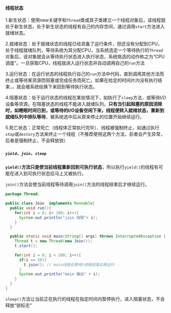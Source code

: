 #### 线程状态

1.新生状态：使用new关键字和`Thread`类或其子类建立一个线程对象后，该线程就处于新生状态，处于新生状态的线程有自己的内存空间，通过调用`start`方法进入就绪状态。

2.就绪状态：处于就绪状态的线程已经具备了运行条件，但还没有分配到CPU，处于线程就绪队列，等待系统为其分配CPU，当系统选定一个等待执行的`Thread`对象后，该对象就会从等待执行状态进入执行状态，系统挑选的动作称之为“CPU调度”。一旦获取CPU，线程就进入运行状态并自动调用自己的`run`方法

3.运行状态：在运行状态的线程执行自己的`run`方法中代码，直到调用其他方法而终止或等待某资源而阻塞或完成任务而死亡。如果在给定的时间片内没有执行结束，，就会被系统给换下来回到等待执行状态。

4.阻塞状态：处于运行状态的线程在某些情况下，如执行了`sleep`方法，或等待I/O设备等资源。在阻塞状态的线程不能进入就绪队列，__只有当引起阻塞的原因消除时，如睡眠时间已到，或等待的I/O设备空闲下来，线程便转入就绪状态，重新到就绪队列中排队等待__，被系统选中后从原来停止的位置开始继续运行。

5.死亡状态：正常死亡（线程体正常执行完毕）、线程被强制终止，如通过执行`stop`或`destory`方法来终止一个线程（不推荐使用这两个方法，前者会产生异常，后者是强制终止，不会释放锁）



##### `yield`、`join`、`sleep`

__`yield()`方法只是使当前线程重新回到可执行状态__，所以执行`yield()`的线程有可能在进入到可执行状态后马上又被执行。

`join()`方法会使当前线程等待调用`join()`方法的线程结束后才继续运行。

```java
package Thread;

public class Join  implements Runnable{
  public void run(){
    for(int i = 0; i< 100; i++){
      System.out.println("join 线程"+ i);
    }
  }

  public static void main(String[] args) throws InterruptedException {
    Thread t = new Thread(new Join());
    t.start();

    for(int i = 0; i < 100; i++){
      if(i == 50){
        t.join(); // main线程会等待t线程结束后再运行
      }
      System.out.println("main 输出" + i);
    }
  }
}

```

`sleep()`方法让当前正在执行的线程在指定时间内暂停执行，进入阻塞状态，不会释放“锁标志”


